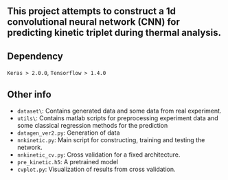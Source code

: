 ## This project attempts to construct a 1d convolutional neural network (CNN) for predicting kinetic triplet during thermal analysis.

## Dependency
`Keras > 2.0.0`, `Tensorflow > 1.4.0`

## Other info

* `dataset\`: Contains generated data and some data from real experiment.
* `utils\`: Contains matlab scripts for preprocessing experiment data and some classical regression methods for the prediction
* `datagen_ver2.py`: Generation of data
* `nnkinetic.py`: Main script for constructing, training and testing the network.
* `nnkinetic_cv.py`: Cross validation for a fixed architecture.
* `pre_kinetic.h5`: A pretrained model
* `cvplot.py`: Visualization of results from cross validation. 

